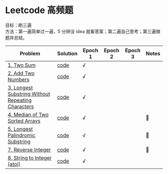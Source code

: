 # Leetcode 高频题

目标：刷三遍  
方法：第一遍简单过一遍，5 分钟没 idea 就看答案；第二遍自己思考；第三遍做题并总结。

| Problem                                                              | Solution                 | Epoch 1 | Epoch 2 | Epoch 3 | Notes |
| -------------------------------------------------------------------- | ------------------------ | ------- | ------- | ------- | ----- |
| [1. Two Sum](https://leetcode.com/problems/two-sum/)                 | [code](twoSum.py)        | √       |
| [2. Add Two Numbers](https://leetcode.com/problems/add-two-numbers/) | [code](addTwoNumbers.py) | √       |
|[3. Longest Substring Without Repeating Characters](https://leetcode.com/problems/longest-substring-without-repeating-characters/)| [code](lengthOfLongestSubstring.py)| √ |
|[4. Median of Two Sorted Arrays](https://leetcode.com/problems/median-of-two-sorted-arrays/)|[code](findMedianSortedArrays.py)| √ |||🌟|
|[5. Longest Palindromic Substring](https://leetcode.com/problems/longest-palindromic-substring/)| [code](longestPalindrome.py)| √ |||🌟|
|[7. Reverse Integer](https://leetcode.com/problems/reverse-integer/)| [code](reverse.py)|√ |||🌟|
|[8. String to Integer (atoi)](https://leetcode.com/problems/string-to-integer-atoi/)| [code](myAtoi.py)| √ |